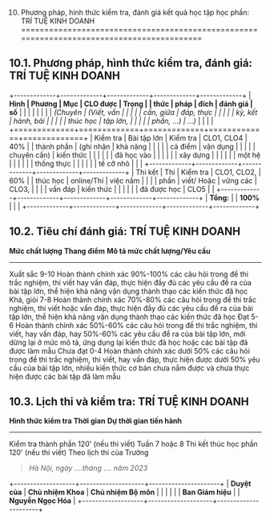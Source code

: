 10. Phương pháp, hình thức kiểm tra, đánh giá kết quả học tập học phần: TRÍ TUỆ KINH DOANH
==========================================================================================

10.1. Phương pháp, hình thức kiểm tra, đánh giá: TRÍ TUỆ KINH DOANH
-------------------------------------------------------------------

+-------------+-------------+-------------+-------------+-------------+
| **Hình      | **Phương    | **Mục       | **CLO được  | **Trọng     |
| thức**      | pháp**      | đích**      | đánh giá**  | số**        |
|             |             |             |             |             |
| *(Chuyên    | *(Viết, vấn |             |             |             |
| cần, giữa   | đáp, thực   |             |             |             |
| kỳ, kết     | hành, bài   |             |             |             |
| thúc học    | tập lớn,    |             |             |             |
| phần, ...)* | ...)*       |             |             |             |
+=============+=============+=============+=============+=============+
| Kiểm tra    | Bài tập lớn | Kiểm tra    | CLO1, CLO4  | 40%         |
| thành phần  | (ghi nhận   | khả năng    |             |             |
|             | cả điểm     | vận dụng    |             |             |
|             | chuyên cần) | kiến thức   |             |             |
|             |             | đã học vào  |             |             |
|             |             | xây dựng    |             |             |
|             |             | một hệ      |             |             |
|             |             | thống thực  |             |             |
|             |             | tế cỡ nhỏ   |             |             |
+-------------+-------------+-------------+-------------+-------------+
| Thi kết     | Thi         | Kiểm tra    | CLO1, CLO2, | 60%         |
| thúc học    | online/Thi  | việc nắm    |             |             |
| phần        | viết/ Hoặc  | vững các    | CLO3,       |             |
|             | vấn đáp     | kiến thức   |             |             |
|             |             | đã được học | CLO5        |             |
+-------------+-------------+-------------+-------------+-------------+
| **Tổng:**   |             | **100%**    |             |             |
+-------------+-------------+-------------+-------------+-------------+

10.2. Tiêu chí đánh giá: TRÍ TUỆ KINH DOANH
-------------------------------------------

  **Mức chất lượng**   **Thang điểm**   **Mô tả mức chất lượng/Yêu cầu**
  -------------------- ---------------- -----------------------------------------------------------------------------------------------------------------------------------------------------------------------------------------------------------------------------------
  Xuất sắc             9-10             Hoàn thành chính xác 90%-100% các câu hỏi trong đề thi trắc nghiệm, thi viết hay vấn đáp, thực hiện đầy đủ các yêu cầu đề ra của bài tập lớn, thể hiện khả năng vận dụng thành thạo các kiến thức đã học
  Khá, giỏi            7-8              Hoàn thành chính xác 70%-80% các câu hỏi trong đề thi trắc nghiệm, thi viết hoặc vấn đáp, thực hiện đầy đủ các yêu cầu đề ra của bài tập lớn, thể hiện khả năng vận dụng thành thạo các kiến thức đã học
  Đạt                  5-6              Hoàn thành chính xác 50%-60% các câu hỏi trong đề thi trắc nghiệm, thi viết, hay vấn đáp, hay 50%-60% các yêu cầu đề ra của bài tập lớn, mới dừng lại ở mức mô tả, ứng dụng lại kiến thức đã học hoặc các bài tập đã được làm mẫu
  Chưa đạt             0-4              Hoàn thành chính xác dưới 50% các câu hỏi trong đề thi trắc nghiệm, thi viết, hay vấn đáp, thực hiện được dưới 50% yêu cầu của bài tập lớn, nhiều kiến thức cơ bản chưa nắm được và chưa thực hiện được các bài tập đã làm mẫu

10.3. Lịch thi và kiểm tra: TRÍ TUỆ KINH DOANH
----------------------------------------------

  **Hình thức kiểm tra**   **Thời gian**         **Dự thời gian tiến hành**
  ------------------------ --------------------- ----------------------------
  Kiểm tra thành phần      120' (nếu thi viết)   Tuần 7 hoặc 8
  Thi kết thúc học phần    120' (nếu thi viết)   Theo lịch thi của Trường

> *Hà Nội, ngày ....tháng .... năm 2023*

+-------------------+--------------------+----------------------+
| **Duyệt của**     | **Chủ nhiệm Khoa** | **Chủ nhiệm Bộ môn** |
|                   |                    |                      |
| **Ban Giám hiệu** |                    | **Nguyễn Ngọc Hóa**  |
+-------------------+--------------------+----------------------+
